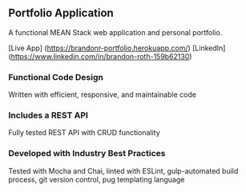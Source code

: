 ## Portfolio Application

A functional MEAN Stack web application and personal portfolio.

[Live App] (https://brandonr-portfolio.herokuapp.com/)
[LinkedIn] (https://www.linkedin.com/in/brandon-roth-159b62130)

### Functional Code Design
Written with efficient, responsive, and maintainable code

### Includes a REST API
Fully tested REST API with CRUD functionality

### Developed with Industry Best Practices
Tested with Mocha and Chai, linted with ESLint, gulp-automated build process, git version control, pug templating language

